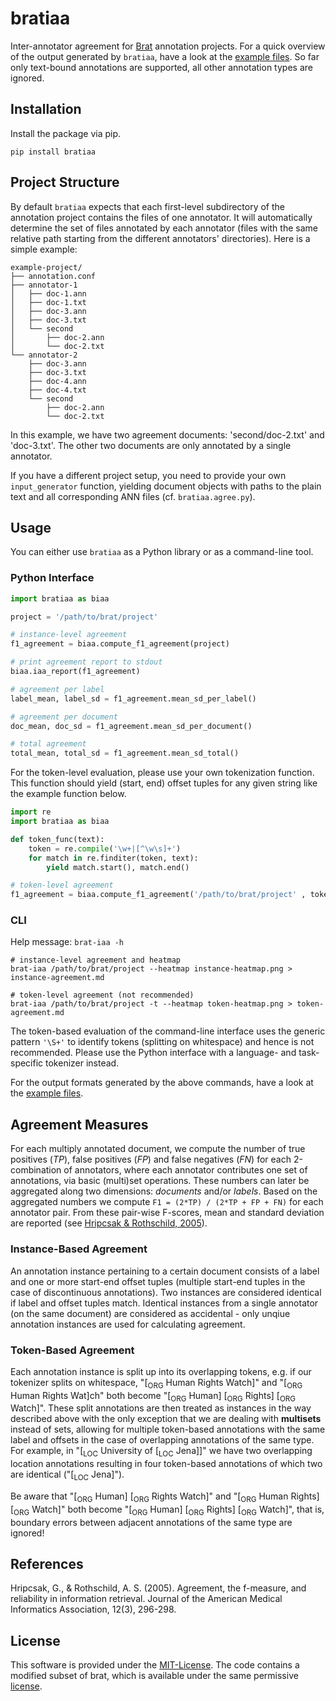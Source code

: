 # bratiaa

Inter-annotator agreement for [Brat](https://brat.nlplab.org/) annotation projects. For a quick overview of the output generated by `bratiaa`, have a look at the [example files](https://github.com/kldtz/bratiaa/tree/master/example-files). So far only text-bound annotations are supported, all other annotation types are ignored.

## Installation

Install the package via pip.

```shell
pip install bratiaa
```

## Project Structure

By default `bratiaa` expects that each first-level subdirectory of the annotation project contains the files of one annotator. It will automatically determine the set of files annotated by each annotator (files with the same relative path starting from the different annotators' directories). Here is a simple example:

```shell
example-project/
├── annotation.conf
├── annotator-1
│   ├── doc-1.ann
│   ├── doc-1.txt
│   ├── doc-3.ann
│   ├── doc-3.txt
│   └── second
│       ├── doc-2.ann
│       └── doc-2.txt
└── annotator-2
    ├── doc-3.ann
    ├── doc-3.txt
    ├── doc-4.ann
    ├── doc-4.txt
    └── second
        ├── doc-2.ann
        └── doc-2.txt
```
In this example, we have two agreement documents: 'second/doc-2.txt' and 'doc-3.txt'. The other two documents are only annotated by a single annotator.

If you have a different project setup, you need to provide your own `input_generator` function, yielding document objects with paths to the plain text and all corresponding ANN files (cf. `bratiaa.agree.py`). 

## Usage

You can either use `bratiaa` as a Python library or as a command-line tool.


### Python Interface
```python
import bratiaa as biaa

project = '/path/to/brat/project'

# instance-level agreement
f1_agreement = biaa.compute_f1_agreement(project)

# print agreement report to stdout
biaa.iaa_report(f1_agreement)

# agreement per label
label_mean, label_sd = f1_agreement.mean_sd_per_label()

# agreement per document
doc_mean, doc_sd = f1_agreement.mean_sd_per_document() 

# total agreement
total_mean, total_sd = f1_agreement.mean_sd_total()
```

For the token-level evaluation, please use your own tokenization function. This function should yield (start, end) offset tuples for any given string like the example function below.

```python
import re
import bratiaa as biaa

def token_func(text):
    token = re.compile('\w+|[^\w\s]+')
    for match in re.finditer(token, text):
        yield match.start(), match.end()

# token-level agreement
f1_agreement = biaa.compute_f1_agreement('/path/to/brat/project' , token_func=token_func)
```

### CLI
Help message: `brat-iaa -h`

```shell
# instance-level agreement and heatmap
brat-iaa /path/to/brat/project --heatmap instance-heatmap.png > instance-agreement.md

# token-level agreement (not recommended)
brat-iaa /path/to/brat/project -t --heatmap token-heatmap.png > token-agreement.md
```

The token-based evaluation of the command-line interface uses the generic pattern `'\S+'` to identify tokens (splitting on whitespace) and hence is not recommended. Please use the Python interface with a language- and task-specific  tokenizer instead.

For the output formats generated by the above commands, have a look at the [example files](https://github.com/kldtz/bratiaa/tree/master/example-files).


## Agreement Measures

For each multiply annotated document, we compute the number of true positives (*TP*), false positives (*FP*) and false negatives (*FN*) for each 2-combination of annotators, where each annotator contributes one set of annotations, via basic (multi)set operations. These numbers can later be aggregated along two dimensions: *documents* and/or *labels*. Based on the aggregated numbers we compute `F1 = (2*TP) / (2*TP + FP + FN)` for each annotator pair. From these pair-wise F-scores, mean and standard deviation are reported (see <a href="#hripcsak-2005">Hripcsak & Rothschild, 2005</a>).


### Instance-Based Agreement

An annotation instance pertaining to a certain document consists of a label and one or more start-end offset tuples (multiple start-end tuples in the case of discontinuous annotations). Two instances are considered identical if label and offset tuples match. Identical instances from a single annotator (on the same document) are considered as accidental - only unqiue annotation instances are used for calculating agreement.

### Token-Based Agreement

Each annotation instance is split up into its overlapping tokens, e.g. if our tokenizer splits on whitespace, "\[<sub>ORG</sub> Human Rights Watch\]" and "\[<sub>ORG</sub> Human Rights Wat\]ch" both become "\[<sub>ORG</sub> Human\] \[<sub>ORG</sub> Rights\] \[<sub>ORG</sub> Watch\]". These split annotations are then treated as instances in the way described above with the only exception that we are dealing with **multisets** instead of sets, allowing for multiple token-based annotations with the same label and offsets in the case of overlapping annotations of the same type. For example, in "\[<sub>LOC</sub> University of \[<sub>LOC</sub> Jena\]\]" we have two overlapping location annotations resulting in four token-based annotations of which two are identical ("\[<sub>LOC</sub> Jena\]").

Be aware that "\[<sub>ORG</sub> Human\] \[<sub>ORG</sub> Rights Watch\]" and "\[<sub>ORG</sub> Human Rights\] \[<sub>ORG</sub> Watch\]" both become "\[<sub>ORG</sub> Human\] \[<sub>ORG</sub> Rights\] \[<sub>ORG</sub> Watch\]", that is, boundary errors between adjacent annotations of the same type are ignored!


## References

<a name="hripcsak-2005">Hripcsak, G., & Rothschild, A. S. (2005).</a> Agreement, the f-measure, and reliability in information retrieval. Journal of the American Medical Informatics Association, 12(3), 296-298.


## License

This software is provided under the [MIT-License](https://github.com/kldtz/bratiaa/blob/master/LICENSE). The code contains a modified subset of brat, which is available under the same permissive [license](https://github.com/kldtz/bratiaa/blob/master/bratsubset/BRAT_LICENSE.md).